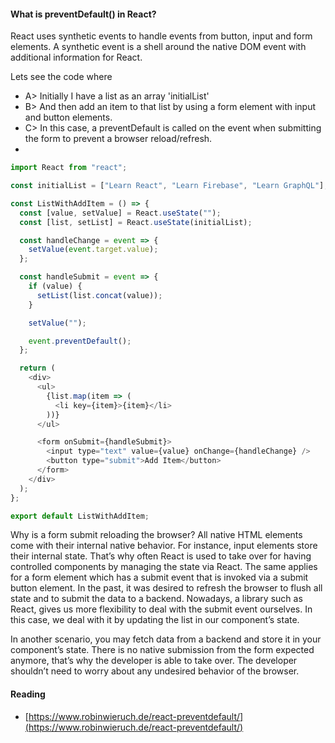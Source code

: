 #### What is preventDefault() in React?

React uses synthetic events to handle events from button, input and form elements. A synthetic event is a shell around the native DOM event with additional information for React.

Lets see the code where

- A> Initially I have a list as an array 'initialList'
- B> And then add an item to that list by using a form element with input and button elements.
- C> In this case, a preventDefault is called on the event when submitting the form to prevent a browser reload/refresh.
-

```js
import React from "react";

const initialList = ["Learn React", "Learn Firebase", "Learn GraphQL"];

const ListWithAddItem = () => {
  const [value, setValue] = React.useState("");
  const [list, setList] = React.useState(initialList);

  const handleChange = event => {
    setValue(event.target.value);
  };

  const handleSubmit = event => {
    if (value) {
      setList(list.concat(value));
    }

    setValue("");

    event.preventDefault();
  };

  return (
    <div>
      <ul>
        {list.map(item => (
          <li key={item}>{item}</li>
        ))}
      </ul>

      <form onSubmit={handleSubmit}>
        <input type="text" value={value} onChange={handleChange} />
        <button type="submit">Add Item</button>
      </form>
    </div>
  );
};

export default ListWithAddItem;
```

Why is a form submit reloading the browser? All native HTML elements come with their internal native behavior. For instance, input elements store their internal state. That’s why often React is used to take over for having controlled components by managing the state via React. The same applies for a form element which has a submit event that is invoked via a submit button element. In the past, it was desired to refresh the browser to flush all state and to submit the data to a backend. Nowadays, a library such as React, gives us more flexibility to deal with the submit event ourselves. In this case, we deal with it by updating the list in our component’s state.

In another scenario, you may fetch data from a backend and store it in your component’s state. There is no native submission from the form expected anymore, that’s why the developer is able to take over. The developer shouldn’t need to worry about any undesired behavior of the browser.

#### Reading

- [https://www.robinwieruch.de/react-preventdefault/](https://www.robinwieruch.de/react-preventdefault/)
